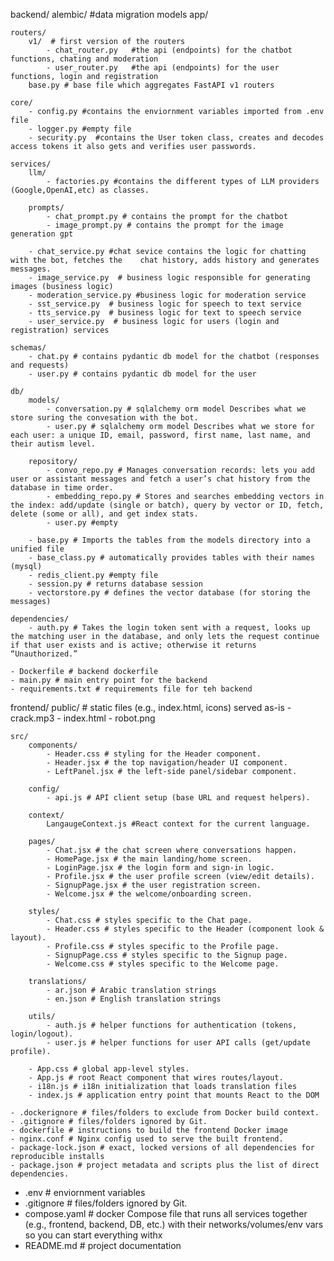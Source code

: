 backend/
  alembic/  #data migration  models
  app/      
    
    routers/
        v1/  # first version of the routers
            - chat_router.py   #the api (endpoints) for the chatbot functions, chating and moderation 
            - user_router.py   #the api (endpoints) for the user functions, login and registration 
        base.py # base file which aggregates FastAPI v1 routers
    
    core/ 
        - config.py #contains the enviornment variables imported from .env file
        - logger.py #empty file
        - security.py  #contains the User token class, creates and decodes access tokens it also gets and verifies user passwords.
    
    services/
        llm/
            - factories.py #contains the different types of LLM providers (Google,OpenAI,etc) as classes.
     
        prompts/
            - chat_prompt.py # contains the prompt for the chatbot
            - image_prompt.py # contains the prompt for the image generation gpt
        
        - chat_service.py #chat sevice contains the logic for chatting with the bot, fetches the    chat history, adds history and generates messages.
        - image_service.py  # business logic responsible for generating images (business logic)
        - moderation_service.py #business logic for moderation service
        - sst_service.py  # business logic for speech to text service
        - tts_service.py  # business logic for text to speech service
        - user_service.py  # business logic for users (login and registration) services
    
    schemas/
        - chat.py # contains pydantic db model for the chatbot (responses and requests)
        - user.py # contains pydantic db model for the user
    
    db/
        models/
            - conversation.py # sqlalchemy orm model Describes what we store suring the convesation with the bot.
            - user.py # sqlalchemy orm model Describes what we store for each user: a unique ID, email, password, first name, last name, and their autism level.

        repository/
            - convo_repo.py # Manages conversation records: lets you add user or assistant messages and fetch a user’s chat history from the database in time order.
            - embedding_repo.py # Stores and searches embedding vectors in the index: add/update (single or batch), query by vector or ID, fetch, delete (some or all), and get index stats.
            - user.py #empty

        - base.py # Imports the tables from the models directory into a unified file
        - base_class.py # automatically provides tables with their names (mysql)
        - redis_client.py #empty file
        - session.py # returns database session
        - vectorstore.py # defines the vector database (for storing the messages)

    dependencies/
        - auth.py # Takes the login token sent with a request, looks up the matching user in the database, and only lets the request continue if that user exists and is active; otherwise it returns “Unauthorized.”

    - Dockerfile # backend dockerfile
    - main.py # main entry point for the backend 
    - requirements.txt # requirements file for teh backend

frontend/
    public/ # static files (e.g., index.html, icons) served as-is
        - crack.mp3
        - index.html
        - robot.png

    src/
        components/
            - Header.css # styling for the Header component.
            - Header.jsx # the top navigation/header UI component.
            - LeftPanel.jsx # the left-side panel/sidebar component.
        
        config/
            - api.js # API client setup (base URL and request helpers).
        
        context/
            LangaugeContext.js #React context for the current language.
        
        pages/
            - Chat.jsx # the chat screen where conversations happen.
            - HomePage.jsx # the main landing/home screen.
            - LoginPage.jsx # the login form and sign-in logic.
            - Profile.jsx # the user profile screen (view/edit details).
            - SignupPage.jsx # the user registration screen.
            - Welcome.jsx # the welcome/onboarding screen.
        
        styles/
            - Chat.css # styles specific to the Chat page.
            - Header.css # styles specific to the Header (component look & layout).
            - Profile.css # styles specific to the Profile page.
            - SignupPage.css # styles specific to the Signup page.
            - Welcome.css # styles specific to the Welcome page.
        
        translations/
            - ar.json # Arabic translation strings
            - en.json # English translation strings
        
        utils/
            - auth.js # helper functions for authentication (tokens, login/logout).
            - user.js # helper functions for user API calls (get/update profile).
        
        - App.css # global app-level styles.
        - App.js # root React component that wires routes/layout.
        - i18n.js # i18n initialization that loads translation files
        - index.js # application entry point that mounts React to the DOM

    - .dockerignore # files/folders to exclude from Docker build context.
    - .gitignore # files/folders ignored by Git.
    - dockerfile # instructions to build the frontend Docker image
    - nginx.conf # Nginx config used to serve the built frontend.
    - package-lock.json # exact, locked versions of all dependencies for reproducible installs
    - package.json # project metadata and scripts plus the list of direct dependencies.

- .env # enviornment variables
- .gitignore # files/folders ignored by Git.
- compose.yaml # docker Compose file that runs all services together (e.g., frontend, backend, DB, etc.) with their networks/volumes/env vars so you can start everything withx
- README.md # project documentation


